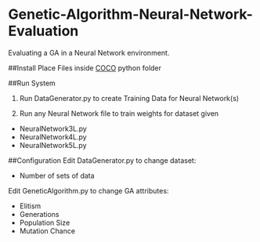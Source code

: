 # Genetic-Algorithm-Neural-Network-Evaluation
Evaluating a GA in a Neural Network environment.

##Install
Place Files inside [COCO](http://coco.gforge.inria.fr/) python folder

##Run System
1. Run DataGenerator.py to create Training Data for Neural Network(s)

2. Run any Neural Network file to train weights for dataset given
  * NeuralNetwork3L.py
  * NeuralNetwork4L.py
  * NeuralNetwork5L.py

##Configuration
Edit DataGenerator.py to change dataset:
- Number of sets of data

Edit GeneticAlgorithm.py to change GA attributes:
- Elitism
- Generations
- Population Size
- Mutation Chance

